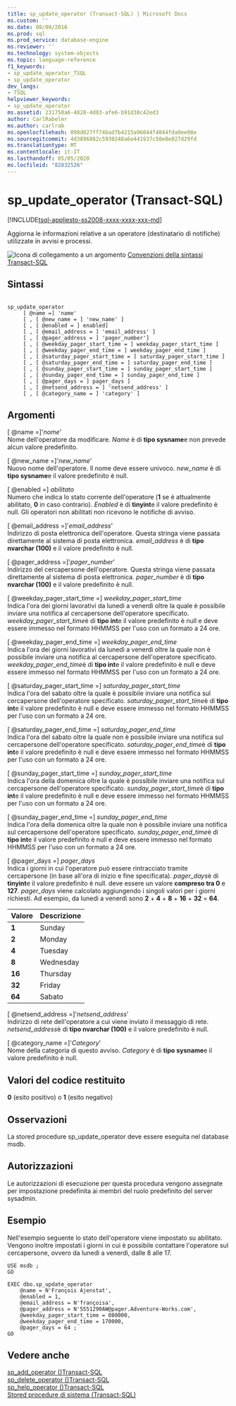 ```yaml
---
title: sp_update_operator (Transact-SQL) | Microsoft Docs
ms.custom: ''
ms.date: 08/09/2016
ms.prod: sql
ms.prod_service: database-engine
ms.reviewer: ''
ms.technology: system-objects
ms.topic: language-reference
f1_keywords:
- sp_update_operator_TSQL
- sp_update_operator
dev_langs:
- TSQL
helpviewer_keywords:
- sp_update_operator
ms.assetid: 231750a6-4828-4d03-afe6-b91d38c42ed3
author: CarlRabeler
ms.author: carlrab
ms.openlocfilehash: 098d027ff74bad7b4215a96044f4044fda9ee98e
ms.sourcegitcommit: 4d3896882c5930248a6e441937c50e8e027d29fd
ms.translationtype: MT
ms.contentlocale: it-IT
ms.lasthandoff: 05/05/2020
ms.locfileid: "82832526"
---
```

# <a name="sp_update_operator-transact-sql"></a>sp_update_operator (Transact-SQL)
[!INCLUDE[tsql-appliesto-ss2008-xxxx-xxxx-xxx-md](../../includes/tsql-appliesto-ss2008-xxxx-xxxx-xxx-md.md)]

  Aggiorna le informazioni relative a un operatore (destinatario di notifiche) utilizzate in avvisi e processi.  
  
   ![Icona di collegamento a un argomento](../../database-engine/configure-windows/media/topic-link.gif "Icona di collegamento a un argomento") [Convenzioni della sintassi Transact-SQL](../../t-sql/language-elements/transact-sql-syntax-conventions-transact-sql.md)  
  
## <a name="syntax"></a>Sintassi  
  
```  
  
sp_update_operator   
     [ @name =] 'name'   
     [ , [ @new_name = ] 'new_name' ]   
     [ , [ @enabled = ] enabled]   
     [ , [ @email_address = ] 'email_address' ]  
     [ , [ @pager_address = ] 'pager_number']   
     [ , [ @weekday_pager_start_time = ] weekday_pager_start_time ]  
     [ , [ @weekday_pager_end_time = ] weekday_pager_end_time ]   
     [ , [ @saturday_pager_start_time = ] saturday_pager_start_time ]  
     [ , [ @saturday_pager_end_time = ] saturday_pager_end_time ]   
     [ , [ @sunday_pager_start_time = ] sunday_pager_start_time ]  
     [ , [ @sunday_pager_end_time = ] sunday_pager_end_time ]   
     [ , [ @pager_days = ] pager_days ]   
     [ , [ @netsend_address = ] 'netsend_address' ]   
     [ , [ @category_name = ] 'category' ]  
```  
  
## <a name="arguments"></a>Argomenti  
 [ @name =]'*nome*'  
 Nome dell'operatore da modificare. *Name* è di **tipo sysname**e non prevede alcun valore predefinito.  
  
 [ @new_name =]'*new_name*'  
 Nuovo nome dell'operatore. Il nome deve essere univoco. *new_name* è di **tipo sysname**e il valore predefinito è null.  
  
 [ @enabled =] *abilitato*  
 Numero che indica lo stato corrente dell'operatore (**1** se è attualmente abilitato, **0** in caso contrario). *Enabled* è di **tinyint**e il valore predefinito è null. Gli operatori non abilitati non ricevono le notifiche di avviso.  
  
 [ @email_address =]'*email_address*'  
 Indirizzo di posta elettronica dell'operatore. Questa stringa viene passata direttamente al sistema di posta elettronica. *email_address* è di **tipo nvarchar (100)** e il valore predefinito è null.  
  
 [ @pager_address =]'*pager_number*'  
 Indirizzo del cercapersone dell'operatore. Questa stringa viene passata direttamente al sistema di posta elettronica. *pager_number* è di **tipo nvarchar (100)** e il valore predefinito è null.  
  
 [ @weekday_pager_start_time =] *weekday_pager_start_time*  
 Indica l'ora dei giorni lavorativi da lunedì a venerdì oltre la quale è possibile inviare una notifica al cercapersone dell'operatore specificato. *weekday_pager_start_time*è di **tipo int**e il valore predefinito è null e deve essere immesso nel formato HHMMSS per l'uso con un formato a 24 ore.  
  
 [ @weekday_pager_end_time =] *weekday_pager_end_time*  
 Indica l'ora dei giorni lavorativi da lunedì a venerdì oltre la quale non è possibile inviare una notifica al cercapersone dell'operatore specificato. *weekday_pager_end_time*è di **tipo int**e il valore predefinito è null e deve essere immesso nel formato HHMMSS per l'uso con un formato a 24 ore.  
  
 [ @saturday_pager_start_time =] *saturday_pager_start_time*  
 Indica l'ora del sabato oltre la quale è possibile inviare una notifica sul cercapersone dell'operatore specificato. *saturday_pager_start_time*è di **tipo int**e il valore predefinito è null e deve essere immesso nel formato HHMMSS per l'uso con un formato a 24 ore.  
  
 [ @saturday_pager_end_time =] *saturday_pager_end_time*  
 Indica l'ora del sabato oltre la quale non è possibile inviare una notifica sul cercapersone dell'operatore specificato. *saturday_pager_end_time*è di **tipo int**e il valore predefinito è null e deve essere immesso nel formato HHMMSS per l'uso con un formato a 24 ore.  
  
 [ @sunday_pager_start_time =] *sunday_pager_start_time*  
 Indica l'ora della domenica oltre la quale è possibile inviare una notifica sul cercapersone dell'operatore specificato. *sunday_pager_start_time*è di **tipo int**e il valore predefinito è null e deve essere immesso nel formato HHMMSS per l'uso con un formato a 24 ore.  
  
 [ @sunday_pager_end_time =] *sunday_pager_end_time*  
 Indica l'ora della domenica oltre la quale non è possibile inviare una notifica sul cercapersone dell'operatore specificato. *sunday_pager_end_time*è di **tipo int**e il valore predefinito è null e deve essere immesso nel formato HHMMSS per l'uso con un formato a 24 ore.  
  
 [ @pager_days =] *pager_days*  
 Indica i giorni in cui l'operatore può essere rintracciato tramite cercapersone (in base all'ora di inizio e fine specificata). *pager_days*è di **tinyint**e il valore predefinito è null. deve essere un valore **compreso tra 0** e **127**. *pager_days* viene calcolato aggiungendo i singoli valori per i giorni richiesti. Ad esempio, da lunedì a venerdì sono **2** + **4** + **8** + **16** + **32**  =  **64**.  
  
|Valore|Descrizione|  
|-----------|-----------------|  
|**1**|Sunday|  
|**2**|Monday|  
|**4**|Tuesday|  
|**8**|Wednesday|  
|**16**|Thursday|  
|**32**|Friday|  
|**64**|Sabato|  
  
 [ @netsend_address =]'*netsend_address*'  
 Indirizzo di rete dell'operatore a cui viene inviato il messaggio di rete. *netsend_address*è di **tipo nvarchar (100)** e il valore predefinito è null.  
  
 [ @category_name =]'*Category*'  
 Nome della categoria di questo avviso. *Category* è di **tipo sysname**e il valore predefinito è null.  
  
## <a name="return-code-values"></a>Valori del codice restituito  
 **0** (esito positivo) o **1** (esito negativo)  
  
## <a name="remarks"></a>Osservazioni  
 La stored procedure sp_update_operator deve essere eseguita nel database msdb.  
  
## <a name="permissions"></a>Autorizzazioni  
 Le autorizzazioni di esecuzione per questa procedura vengono assegnate per impostazione predefinita ai membri del ruolo predefinito del server sysadmin.  
  
## <a name="examples"></a>Esempio  
 Nell'esempio seguente lo stato dell'operatore viene impostato su abilitato. Vengono inoltre impostati i giorni in cui è possibile contattare l'operatore sul cercapersone, ovvero da lunedì a venerdì, dalle 8 alle 17.  
  
```  
USE msdb ;  
GO  
  
EXEC dbo.sp_update_operator   
    @name = N'François Ajenstat',  
    @enabled = 1,  
    @email_address = N'françoisa',  
    @pager_address = N'5551290AW@pager.Adventure-Works.com',  
    @weekday_pager_start_time = 080000,  
    @weekday_pager_end_time = 170000,  
    @pager_days = 64 ;  
GO  
```  
  
## <a name="see-also"></a>Vedere anche  
 [sp_add_operator &#40;&#41;Transact-SQL](../../relational-databases/system-stored-procedures/sp-add-operator-transact-sql.md)   
 [sp_delete_operator &#40;&#41;Transact-SQL](../../relational-databases/system-stored-procedures/sp-delete-operator-transact-sql.md)   
 [sp_help_operator &#40;&#41;Transact-SQL](../../relational-databases/system-stored-procedures/sp-help-operator-transact-sql.md)   
 [Stored procedure di sistema &#40;Transact-SQL&#41;](../../relational-databases/system-stored-procedures/system-stored-procedures-transact-sql.md)  
  
  
